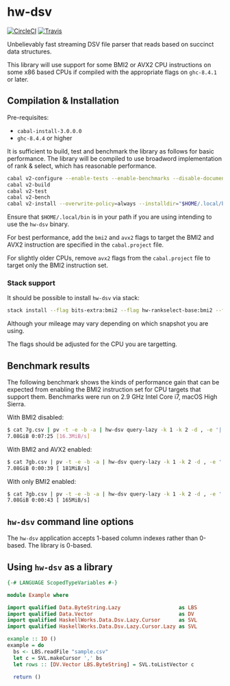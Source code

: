 # hw-dsv
[![CircleCI](https://circleci.com/gh/haskell-works/hw-dsv.svg?style=svg)](https://circleci.com/gh/haskell-works/hw-dsv)
[![Travis](https://travis-ci.org/haskell-works/hw-dsv.svg?branch=master)](https://travis-ci.org/haskell-works/hw-dsv)

Unbelievably fast streaming DSV file parser that reads based on succinct data structures.

This library will use support for some BMI2 or AVX2 CPU instructions on some x86 based
CPUs if compiled with the appropriate flags on `ghc-8.4.1` or later.

## Compilation & Installation

Pre-requisites:

* `cabal-install-3.0.0.0`
* `ghc-8.4.4` or higher

It is sufficient to build, test and benchmark the library as follows
for basic performance.  The library will be compiled to use broadword
implementation of rank & select, which has reasonable performance.

```bash
cabal v2-configure --enable-tests --enable-benchmarks --disable-documentation
cabal v2-build
cabal v2-test
cabal v2-bench
cabal v2-install --overwrite-policy=always --installdir="$HOME/.local/bin"
```

Ensure that `$HOME/.local/bin` is in your path if you are using intending to
use the `hw-dsv` binary.

For best performance, add the `bmi2` and `avx2` flags to target the BMI2 and
AVX2 instruction are specified in the `cabal.project` file.

For slightly older CPUs, remove `avx2` flags from the `cabal.project` file to
target only the BMI2 instruction set.

### Stack support

It should be possible to install `hw-dsv` via stack:

```bash
stack install --flag bits-extra:bmi2 --flag hw-rankselect-base:bmi2 --flag hw-rankselect:bmi2 --flag hw-simd:bmi2 --flag hw-simd:avx2 --flag hw-dsv:bmi2 --flag hw-dsv:avx2
```

Although your mileage may vary depending on which snapshot you are using.

The flags should be adjusted for the CPU you are targetting.

## Benchmark results

The following benchmark shows the kinds of performance gain that can
be expected from enabling the BMI2 instruction set for CPU targets
that support them.  Benchmarks were run on 2.9 GHz Intel Core i7,
macOS High Sierra.

With BMI2 disabled:

```bash
$ cat 7g.csv | pv -t -e -b -a | hw-dsv query-lazy -k 1 -k 2 -d , -e '|' > /dev/null
7.08GiB 0:07:25 [16.3MiB/s]
```

With BMI2 and AVX2 enabled:

```bash
$ cat 7gb.csv | pv -t -e -b -a | hw-dsv query-lazy -k 1 -k 2 -d , -e '|' > /dev/null
7.08GiB 0:00:39 [ 181MiB/s]
```

With only BMI2 enabled:

```bash
$ cat 7gb.csv | pv -t -e -b -a | hw-dsv query-lazy -k 1 -k 2 -d , -e '|' > /dev/null
7.08GiB 0:00:43 [ 165MiB/s]
```

## `hw-dsv` command line options

The `hw-dsv` application accepts 1-based column indexes rather than 0-based. The library is 0-based.

## Using `hw-dsv` as a library

```haskell
{-# LANGUAGE ScopedTypeVariables #-}

module Example where

import qualified Data.ByteString.Lazy                   as LBS
import qualified Data.Vector                            as DV
import qualified HaskellWorks.Data.Dsv.Lazy.Cursor      as SVL
import qualified HaskellWorks.Data.Dsv.Lazy.Cursor.Lazy as SVL

example :: IO ()
example = do
  bs <- LBS.readFile "sample.csv"
  let c = SVL.makeCursor ',' bs
  let rows :: [DV.Vector LBS.ByteString] = SVL.toListVector c

  return ()
```
